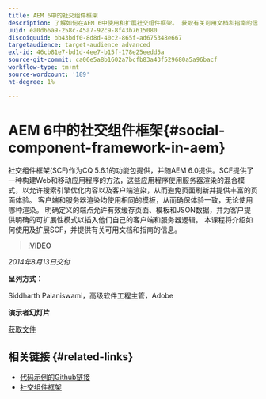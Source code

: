 ```yaml
---
title: AEM 6中的社交组件框架
description: 了解如何在AEM 6中使用和扩展社交组件框架。 获取有关可用文档和指南的信息。
uuid: ea0d66a9-258c-45a7-92c9-8f43b7615080
discoiquuid: bb43bdf0-8d8d-40c2-865f-ad675348e667
targetaudience: target-audience advanced
exl-id: 46cb81e7-bd1d-4ee7-b15f-178e25eedd5a
source-git-commit: ca06e5a8b1602a7bcfb83a43f529680a5a96bacf
workflow-type: tm+mt
source-wordcount: '189'
ht-degree: 1%

---
```


# AEM 6中的社交组件框架{#social-component-framework-in-aem}

社交组件框架(SCF)作为CQ 5.6.1的功能包提供，并随AEM 6.0提供。SCF提供了一种构建Web和移动应用程序的方法，这些应用程序使用服务器渲染的混合模式，以允许搜索引擎优化内容以及客户端渲染，从而避免页面刷新并提供丰富的页面体验。 客户端和服务器渲染均使用相同的模板，从而确保体验一致，无论使用哪种渲染。 明确定义的端点允许有效缓存页面、模板和JSON数据，并为客户提供明确的可扩展性模式以插入他们自己的客户端和服务器逻辑。 本课程将介绍如何使用及扩展SCF，并提供有关可用文档和指南的信息。

>[!VIDEO](https://video.tv.adobe.com/v/19464/?quality=9)

*2014年8月13日交付*

**呈列方式：**

Siddharth Palaniswami，高级软件工程主管，Adobe

**演示者幻灯片**

[获取文件](assets/scf-gems.pdf)

## 相关链接 {#related-links}

* [代码示例的Github链接](https://github.com/Adobe-Marketing-Cloud/aem-scf-sample-components-extension)
* [社交组件框架](http://docs.adobe.com/content/docs/en/aem/6-0/develop/social-communities/scf.html)
